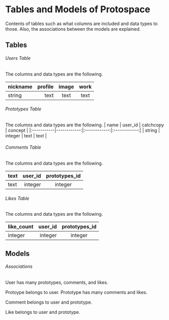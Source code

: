 Tables and Models of Protospace
====

Contents of tables such as what columns are included and data types to those. Also, the associations between the models are explained.


## Tables
###### Users Table
The columns and data types are the following.

|  nickname  |   profile   |    image     |    work      |
|:-----------|------------:|:------------:|:------------:|
|   string   |     text    |     text     |     text     |


###### Prototypes Table
The columns and data types are the following.
|     name   |   user_id   |  catchcopy   |    concept   |
|:-----------|------------:|:------------:|:------------:|
|   string   |   integer   |     text     |     text     |

###### Comments Table
The columns and data types are the following.

|    text    |   user_id   |prototypes_id |
|:-----------|------------:|:------------:|
|   text     |   integer   |   integer    |


###### Likes Table
The columns and data types are the following.

| like_count |   user_id   |prototypes_id |
|:-----------|------------:|:------------:|
|   integer  |   integer   |   integer    |

## Models
###### Associations
User has many prototypes, comments, and likes.

Protoype belongs to user.
Prototype has many comments and likes.

Comment belongs to user and prototype.

Like belongs to user and prototype.